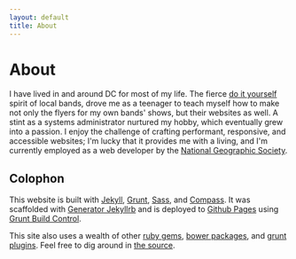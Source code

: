 ```yaml
---
layout: default
title: About
---
```


# About

I have lived in and around DC for most of my life. The fierce [do it yourself](http://en.wikipedia.org/wiki/Do_it_yourself#Subculture) spirit of local bands, drove me as a teenager to teach myself how to make not only the flyers for my own bands' shows, but their websites as well. A stint as a systems administrator nurtured my hobby, which eventually grew into a passion. I enjoy the challenge of crafting performant, responsive, and accessible websites; I'm lucky that it provides me with a living, and I'm currently employed as a web developer by the [National Geographic Society](http://nationalgeographic.com).

## Colophon

This website is built with [Jekyll](http://jekyllrb.com/), [Grunt](http://gruntjs.com/), [Sass](http://sass-lang.com/), and [Compass](http://compass-style.org/). It was scaffolded with [Generator Jekyllrb](https://github.com/robwierzbowski/generator-jekyllrb) and is deployed to [Github Pages](http://pages.github.com/) using [Grunt Build Control](https://github.com/robwierzbowski/grunt-build-control).

This site also uses a wealth of other [ruby gems](https://github.com/xiwcx/xiwcx.github.io/blob/src/Gemfile), [bower packages](https://github.com/xiwcx/xiwcx.github.io/blob/src/bower.json), and [grunt plugins](https://github.com/xiwcx/xiwcx.github.io/blob/src/package.json). Feel free to dig around in [the source](https://github.com/xiwcx/xiwcx.github.io/tree/src).
